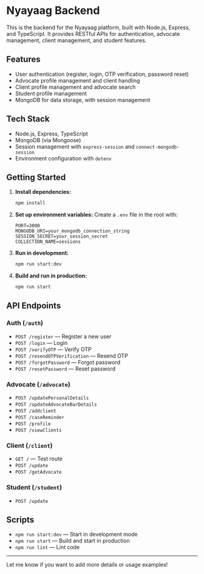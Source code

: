 # Nyayaag Backend

This is the backend for the Nyayaag platform, built with Node.js, Express, and TypeScript. It provides RESTful APIs for authentication, advocate management, client management, and student features.

## Features

- User authentication (register, login, OTP verification, password reset)
- Advocate profile management and client handling
- Client profile management and advocate search
- Student profile management
- MongoDB for data storage, with session management

## Tech Stack

- Node.js, Express, TypeScript
- MongoDB (via Mongoose)
- Session management with `express-session` and `connect-mongodb-session`
- Environment configuration with `dotenv`

## Getting Started

1. **Install dependencies:**
   ```bash
   npm install
   ```

2. **Set up environment variables:**
   Create a `.env` file in the root with:
   ```
   PORT=3000
   MONGODB_URI=your_mongodb_connection_string
   SESSION_SECRET=your_session_secret
   COLLECTION_NAME=sessions
   ```

3. **Run in development:**
   ```bash
   npm run start:dev
   ```

4. **Build and run in production:**
   ```bash
   npm run start
   ```

## API Endpoints

### Auth (`/auth`)
- `POST /register` — Register a new user
- `POST /login` — Login
- `POST /verifyOTP` — Verify OTP
- `POST /resendOTPVerification` — Resend OTP
- `POST /forgotPassword` — Forgot password
- `POST /resetPassword` — Reset password

### Advocate (`/advocate`)
- `POST /updatePersonalDetails`
- `POST /updateAdvocateBarDetails`
- `POST /addclient`
- `POST /caseReminder`
- `POST /profile`
- `POST /viewClients`

### Client (`/client`)
- `GET /` — Test route
- `POST /update`
- `POST /getAdvocate`

### Student (`/student`)
- `POST /update`

## Scripts

- `npm run start:dev` — Start in development mode
- `npm run start` — Build and start in production
- `npm run lint` — Lint code

---

Let me know if you want to add more details or usage examples!
